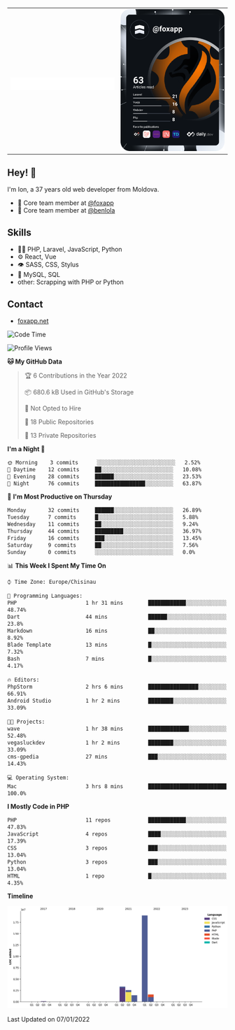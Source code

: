 
<table width="1000">
    <tr>
        <td width="500">
		<h1 align="center">
            		<img src="https://raw.githubusercontent.com/foxapp/foxapp/master/name.svg" alt="Ion Enache" />
        	</h1>
	</td>
        <td width="500" align="right"><a href="https://app.daily.dev/foxapp"><img src="https://github.com/foxapp/foxapp/blob/master/devcard.svg" width="250" alt="Ion Enache's Dev Card"/></a></td>
    </tr>
</table>


## Hey! 👋
I'm Ion, a 37 years old web developer from Moldova.

- 👥 Core team member at [@foxapp](https://github.com/foxapp)
- 👥 Core team member at [@benlola](https://github.com/benlola)

## Skills
- 👨‍💻 PHP, Laravel, JavaScript, Python
- ⚙️ React, Vue
- 👁️ SASS, CSS, Stylus
- 💽 MySQL, SQL
- other: Scrapping with PHP or Python

## Contact
- [foxapp.net](https://www.foxapp.net)


<!--START_SECTION:waka-->
![Code Time](http://img.shields.io/badge/Code%20Time-101%20hrs%2058%20mins-blue)

![Profile Views](http://img.shields.io/badge/Profile%20Views-10-blue)

**🐱 My GitHub Data** 

> 🏆 6 Contributions in the Year 2022
 > 
> 📦 680.6 kB Used in GitHub's Storage 
 > 
> 🚫 Not Opted to Hire
 > 
> 📜 18 Public Repositories 
 > 
> 🔑 13 Private Repositories  
 > 
**I'm a Night 🦉** 

```text
🌞 Morning    3 commits      ░░░░░░░░░░░░░░░░░░░░░░░░░   2.52% 
🌆 Daytime    12 commits     ██░░░░░░░░░░░░░░░░░░░░░░░   10.08% 
🌃 Evening    28 commits     ██████░░░░░░░░░░░░░░░░░░░   23.53% 
🌙 Night      76 commits     ████████████████░░░░░░░░░   63.87%

```
📅 **I'm Most Productive on Thursday** 

```text
Monday       32 commits     ██████░░░░░░░░░░░░░░░░░░░   26.89% 
Tuesday      7 commits      █░░░░░░░░░░░░░░░░░░░░░░░░   5.88% 
Wednesday    11 commits     ██░░░░░░░░░░░░░░░░░░░░░░░   9.24% 
Thursday     44 commits     █████████░░░░░░░░░░░░░░░░   36.97% 
Friday       16 commits     ███░░░░░░░░░░░░░░░░░░░░░░   13.45% 
Saturday     9 commits      ██░░░░░░░░░░░░░░░░░░░░░░░   7.56% 
Sunday       0 commits      ░░░░░░░░░░░░░░░░░░░░░░░░░   0.0%

```


📊 **This Week I Spent My Time On** 

```text
⌚︎ Time Zone: Europe/Chisinau

💬 Programming Languages: 
PHP                      1 hr 31 mins        ████████████░░░░░░░░░░░░░   48.74% 
Dart                     44 mins             ██████░░░░░░░░░░░░░░░░░░░   23.8% 
Markdown                 16 mins             ██░░░░░░░░░░░░░░░░░░░░░░░   8.92% 
Blade Template           13 mins             █░░░░░░░░░░░░░░░░░░░░░░░░   7.32% 
Bash                     7 mins              █░░░░░░░░░░░░░░░░░░░░░░░░   4.17%

🔥 Editors: 
PhpStorm                 2 hrs 6 mins        ████████████████░░░░░░░░░   66.91% 
Android Studio           1 hr 2 mins         ████████░░░░░░░░░░░░░░░░░   33.09%

🐱‍💻 Projects: 
wave                     1 hr 38 mins        █████████████░░░░░░░░░░░░   52.48% 
vegasluckdev             1 hr 2 mins         ████████░░░░░░░░░░░░░░░░░   33.09% 
cms-gpedia               27 mins             ███░░░░░░░░░░░░░░░░░░░░░░   14.43%

💻 Operating System: 
Mac                      3 hrs 8 mins        █████████████████████████   100.0%

```

**I Mostly Code in PHP** 

```text
PHP                      11 repos            ████████████░░░░░░░░░░░░░   47.83% 
JavaScript               4 repos             ████░░░░░░░░░░░░░░░░░░░░░   17.39% 
CSS                      3 repos             ███░░░░░░░░░░░░░░░░░░░░░░   13.04% 
Python                   3 repos             ███░░░░░░░░░░░░░░░░░░░░░░   13.04% 
HTML                     1 repo              █░░░░░░░░░░░░░░░░░░░░░░░░   4.35%

```


**Timeline**

![Chart not found](https://raw.githubusercontent.com/foxapp/foxapp/master/charts/bar_graph.png) 


 Last Updated on 07/01/2022
<!--END_SECTION:waka-->
